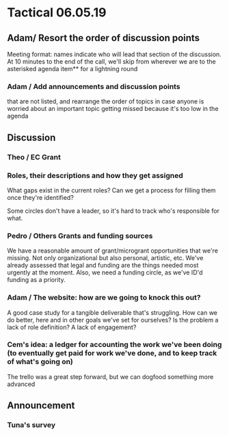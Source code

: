 # Tactical 06.05.19

## Adam/ Resort the order of discussion points

Meeting format: names indicate who will lead that section of the discussion. At 10 minutes to the end of the call, we'll skip from wherever we are to the asterisked agenda item\*\* for a lightning round

### Adam / Add announcements and discussion points

that are not listed, and rearrange the order of topics in case anyone is worried about an important topic getting missed because it's too low in the agenda

## Discussion

### Theo / EC Grant

### Roles, their descriptions and how they get assigned

What gaps exist in the current roles?  Can we get a process for filling them once they're identified?

Some circles don't have a leader, so it's hard to track who's responsible for what.

### Pedro / Others Grants and funding sources

We have a reasonable amount of grant/microgrant opportunities that we're missing.  Not only organizational but also personal, artistic, etc.  We've already assessed that legal and funding are the things needed most urgently at the moment.  Also, we need a funding circle, as we've ID'd funding as a priority.

### Adam / The website: how are we going to knock this out?

A good case study for a tangible deliverable that's struggling.  How can we do better, here and in other goals we've set for ourselves?  Is the problem a lack of role definition?  A lack of engagement?

### Cem's idea: a ledger for accounting the work we've been doing \(to eventually get paid for work we've done, and to keep track of what's going on\)

The trello was a great step forward, but we can dogfood something more advanced



## Announcement

### Tuna's survey

